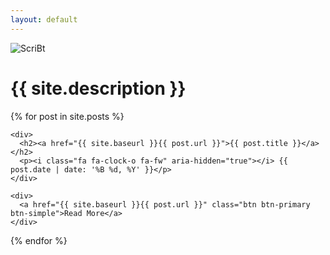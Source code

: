 ```yaml
---
layout: default
---
```

<div id="scribtLogo">
    <img alt="ScriBt" src="https://cloud.githubusercontent.com/assets/14874906/25773497/ea75ad0e-329b-11e7-92fb-e373d11fdd4b.png" title="ScriBt">
    <h1>{{ site.description }}</h1>
</div>

<div class="container">
  {% for post in site.posts %}
  <div>

    <div>
      <h2><a href="{{ site.baseurl }}{{ post.url }}">{{ post.title }}</a></h2>
      <p><i class="fa fa-clock-o fa-fw" aria-hidden="true"></i> {{ post.date | date: '%B %d, %Y' }}</p>
    </div>

    <div>
      <a href="{{ site.baseurl }}{{ post.url }}" class="btn btn-primary btn-simple">Read More</a>
    </div>

  </div>
  {% endfor %}
</div>
